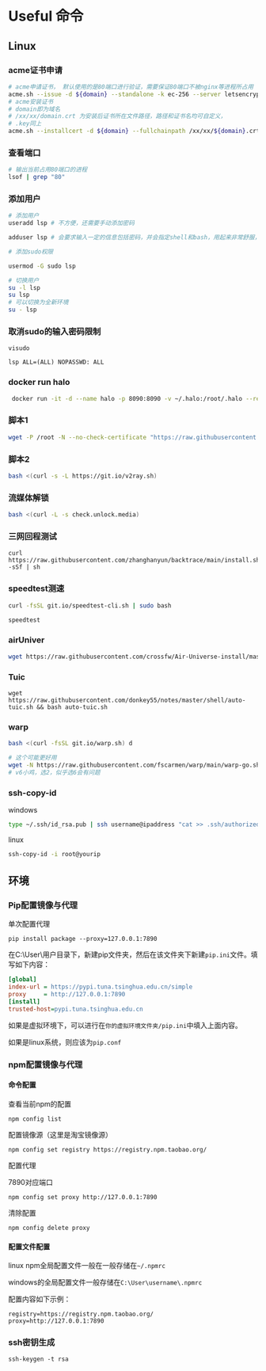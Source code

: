 # Useful 命令

## Linux

### acme证书申请

```bash
# acme申请证书， 默认使用的是80端口进行验证，需要保证80端口不被nginx等进程所占用
acme.sh --issue -d ${domain} --standalone -k ec-256 --server letsencrypt
# acme安装证书
# domain即为域名
# /xx/xx/domain.crt 为安装后证书所在文件路径，路径和证书名均可自定义，
# .key同上
acme.sh --installcert -d ${domain} --fullchainpath /xx/xx/${domain}.crt --keypath /xx/xx/${domain}.key --ecc >/dev/null
```

### 查看端口

```bash
# 输出当前占用80端口的进程
lsof | grep "80"
```

### 添加用户

```bash
# 添加用户
useradd lsp # 不方便，还需要手动添加密码

adduser lsp # 会要求输入一定的信息包括密码，并会指定shell和bash，用起来非常舒服，建议这个

# 添加sudo权限

usermod -G sudo lsp

# 切换用户
su -l lsp
su lsp
# 可以切换为全新环境
su - lsp
```



### 取消sudo的输入密码限制

```
visudo

lsp ALL=(ALL) NOPASSWD: ALL
```

### docker run halo
```bash
 docker run -it -d --name halo -p 8090:8090 -v ~/.halo:/root/.halo --restart=always halohub/halo:1.5.4

```



### 脚本1

```bash
wget -P /root -N --no-check-certificate "https://raw.githubusercontent.com/mack-a/v2ray-agent/master/install.sh" && chmod 700 /root/install.sh && /root/install.sh

```
### 脚本2

```bash
bash <(curl -s -L https://git.io/v2ray.sh)
```

### 流媒体解锁

```bash
bash <(curl -L -s check.unlock.media)
```

### 三网回程测试

```shell
curl https://raw.githubusercontent.com/zhanghanyun/backtrace/main/install.sh -sSf | sh
```

### speedtest测速

```bash
curl -fsSL git.io/speedtest-cli.sh | sudo bash

speedtest
```

### airUniver

```bash
wget https://raw.githubusercontent.com/crossfw/Air-Universe-install/master/AirU.sh && bash AirU.sh
```

### Tuic

```shell
wget https://raw.githubusercontent.com/donkey55/notes/master/shell/auto-tuic.sh && bash auto-tuic.sh
```



### warp

```bash
bash <(curl -fsSL git.io/warp.sh) d

# 这个可能更好用
wget -N https://raw.githubusercontent.com/fscarmen/warp/main/warp-go.sh && bash warp-go.sh
# v6小鸡，选2，似乎选6会有问题

```

### ssh-copy-id

windows

```bash
type ~/.ssh/id_rsa.pub | ssh username@ipaddress "cat >> .ssh/authorized_keys" 
```

linux

```bash
ssh-copy-id -i root@yourip
```


## 环境

### Pip配置镜像与代理

单次配置代理

```
pip install package --proxy=127.0.0.1:7890
```

在C:\User\用户目录下，新建pip文件夹，然后在该文件夹下新建`pip.ini`文件。填写如下内容：

```ini
[global]
index-url = https://pypi.tuna.tsinghua.edu.cn/simple
proxy     = http://127.0.0.1:7890
[install]
trusted-host=pypi.tuna.tsinghua.edu.cn
```

如果是虚拟环境下，可以进行在`你的虚拟环境文件夹/pip.ini`中填入上面内容。

如果是linux系统，则应该为`pip.conf`

### npm配置镜像与代理

#### 命令配置

查看当前npm的配置

```shell
npm config list
```

配置镜像源（这里是淘宝镜像源）

```shell
npm config set registry https://registry.npm.taobao.org/
```

配置代理

7890对应端口

```shell
npm config set proxy http://127.0.0.1:7890
```

清除配置

```shell
npm config delete proxy
```

#### 配置文件配置

linux npm全局配置文件一般在一般存储在`~/.npmrc`

windows的全局配置文件一般存储在`C:\User\username\.npmrc`

配置内容如下示例：

```shell
registry=https://registry.npm.taobao.org/
proxy=http://127.0.0.1:7890
```



### ssh密钥生成

```shell
ssh-keygen -t rsa
```
